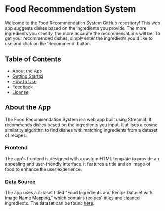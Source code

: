 # Food Recommendation System

Welcome to the Food Recommendation System GitHub repository! This web app suggests dishes based on the ingredients you provide. The more ingredients you specify, the more accurate the recommendations will be. To get your recommended dishes, simply enter the ingredients you'd like to use and click on the 'Recommend' button.

## Table of Contents

- [About the App](#about-the-app)
- [Getting Started](#getting-started)
- [How to Use](#how-to-use)
- [Feedback](#feedback)
- [License](#license)

## About the App

The Food Recommendation System is a web app built using Streamlit. It recommends dishes based on the ingredients you input. It utilises a cosine similarity algorithm to find dishes with matching ingredients from a dataset of recipes.

### Frontend

The app's frontend is designed with a custom HTML template to provide an appealing and user-friendly interface. It features a title and an image of food to enhance the user experience.

### Data Source

The app uses a dataset titled "Food Ingredients and Recipe Dataset with Image Name Mapping," which contains recipes' titles and cleaned ingredients. The dataset can be found [here](https://www.kaggle.com/datasets/pes12017000148/food-ingredients-and-recipe-dataset-with-images).



